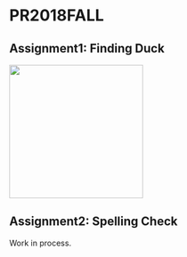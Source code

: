 # PR2018FALL

## Assignment1: Finding Duck
<img src=https://user-images.githubusercontent.com/33059129/49301227-17ec4c80-f4ff-11e8-9f21-ccdb558c7e72.PNG width="240">

## Assignment2: Spelling Check
Work in process.

